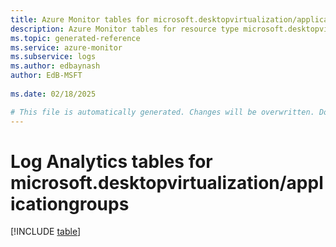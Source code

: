 ```yaml
---
title: Azure Monitor tables for microsoft.desktopvirtualization/applicationgroups
description: Azure Monitor tables for resource type microsoft.desktopvirtualization/applicationgroups
ms.topic: generated-reference
ms.service: azure-monitor
ms.subservice: logs
ms.author: edbaynash
author: EdB-MSFT
   
ms.date: 02/18/2025

# This file is automatically generated. Changes will be overwritten. Do not change this file directly.
---
```


# Log Analytics tables for microsoft.desktopvirtualization/applicationgroups  

[!INCLUDE [table](~/reusable-content/ce-skilling/azure/includes/azure-monitor/reference/tables/microsoft-desktopvirtualization_applicationgroups-include.md)]

